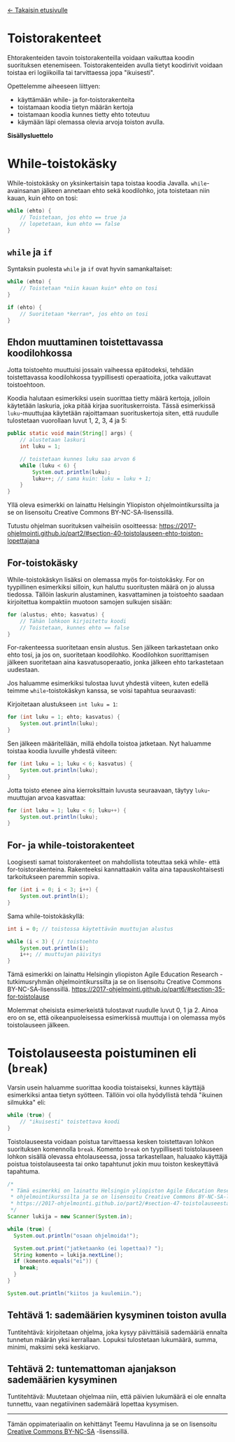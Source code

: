 <!--
Tehtäväidea:

<option></option> -listojen generointi! 
* Esimerkkiä nettiauto.com:ista!
* kaksi screenshottia + koodit
-->

[&larr; Takaisin etusivulle](/)

<h1 class="js-toc-ignore">Toistorakenteet</h1>

Ehtorakenteiden tavoin toistorakenteilla voidaan vaikuttaa koodin suorituksen etenemiseen. Toistorakenteiden avulla tietyt koodirivit voidaan toistaa eri logiikoilla tai tarvittaessa jopa "ikuisesti".

Opettelemme aiheeseen liittyen:

* käyttämään while- ja for-toistorakenteita
* toistamaan koodia tietyn määrän kertoja
* toistamaan koodia kunnes tietty ehto toteutuu
* käymään läpi olemassa olevia arvoja toiston avulla.

**Sisällysluettelo**

<div class="js-toc"></div>


<!--
Tehtäväidea: piste- ja arvosana-asteikon läpikäynti toistorakenteen avulla
Mahdollisesti CSV-datan generointi?
-->

# While-toistokäsky

While-toistokäsky on yksinkertaisin tapa toistaa koodia Javalla. `while`-avainsanan jälkeen annetaan ehto sekä koodilohko, jota toistetaan niin kauan, kuin ehto on tosi:

```java
while (ehto) {
    // Toistetaan, jos ehto == true ja 
    // lopetetaan, kun ehto == false
}
```

## `while` ja `if`

Syntaksin puolesta `while` ja `if` ovat hyvin samankaltaiset:

```java
while (ehto) {
    // Toistetaan *niin kauan kuin* ehto on tosi
}

if (ehto) {
    // Suoritetaan *kerran*, jos ehto on tosi
}
```

## Ehdon muuttaminen toistettavassa koodilohkossa

Jotta toistoehto muuttuisi jossain vaiheessa epätodeksi, tehdään toistettavassa koodilohkossa tyypillisesti operaatioita, jotka vaikuttavat toistoehtoon. 

Koodia halutaan esimerkiksi usein suorittaa tietty määrä kertoja, jolloin käytetään laskuria, joka pitää kirjaa suorituskerroista. Tässä esimerkissä `luku`-muuttujaa käytetään rajoittamaan suorituskertoja siten, että ruudulle tulostetaan vuorollaan luvut 1, 2, 3, 4 ja 5:

```java
public static void main(String[] args) {
    // alustetaan laskuri
    int luku = 1;

    // toistetaan kunnes luku saa arvon 6
    while (luku < 6) {
        System.out.println(luku);
        luku++; // sama kuin: luku = luku + 1;
    }
}
```

Yllä oleva esimerkki on lainattu Helsingin Yliopiston ohjelmointikurssilta ja se on lisensoitu Creative Commons BY-NC-SA-lisenssillä.

Tutustu ohjelman suorituksen vaiheisiin osoitteessa: https://2017-ohjelmointi.github.io/part2/#section-40-toistolauseen-ehto-toiston-lopettajana


## For-toistokäsky

While-toistokäskyn lisäksi on olemassa myös for-toistokäsky. For on tyypillinen esimerkiksi silloin, kun haluttu suoritusten määrä on jo alussa tiedossa. Tällöin laskurin alustaminen, kasvattaminen ja toistoehto saadaan kirjoitettua kompaktiin muotoon samojen sulkujen sisään:

```java
for (alustus; ehto; kasvatus) {
    // Tähän lohkoon kirjoitettu koodi 
    // Toistetaan, kunnes ehto == false
}
```

For-rakenteessa suoritetaan ensin alustus. Sen jälkeen tarkastetaan onko ehto tosi, ja jos on, suoritetaan koodilohko. Koodilohkon suorittamisen jälkeen suoritetaan aina kasvatusoperaatio, jonka jälkeen ehto tarkastetaan uudestaan.

Jos haluamme esimerkiksi tulostaa luvut yhdestä viiteen, kuten edellä teimme `while`-toistokäskyn kanssa, se voisi tapahtua seuraavasti:

Kirjoitetaan alustukseen `int luku = 1`:

```java
for (int luku = 1; ehto; kasvatus) {
    System.out.println(luku);
}
```

Sen jälkeen määritellään, millä ehdolla toistoa jatketaan. Nyt haluamme toistaa koodia luvuille yhdestä viiteen:

```java
for (int luku = 1; luku < 6; kasvatus) {
    System.out.println(luku);
}
```

Jotta toisto etenee aina kierroksittain luvusta seuraavaan, täytyy `luku`-muuttujan arvoa kasvattaa:

```java
for (int luku = 1; luku < 6; luku++) {
    System.out.println(luku);
}
```

## For- ja while-toistorakenteet

Loogisesti samat toistorakenteet on mahdollista toteuttaa sekä while- että for-toistorakenteina. Rakenteeksi kannattaakin valita aina tapauskohtaisesti tarkoitukseen paremmin sopiva.

```java
for (int i = 0; i < 3; i++) {
    System.out.println(i); 
}
```

Sama while-toistokäskyllä:

```java
int i = 0; // toistossa käytettävän muuttujan alustus 

while (i < 3) { // toistoehto 
    System.out.println(i); 
    i++; // muuttujan päivitys
}
```

Tämä esimerkki on lainattu Helsingin yliopiston Agile Education Research -tutkimusryhmän ohjelmointikurssilta ja se on lisensoitu Creative Commons BY-NC-SA-lisenssillä. https://2017-ohjelmointi.github.io/part6/#section-35-for-toistolause 

Molemmat oheisista esimerkeistä tulostavat ruudulle luvut 0, 1 ja 2. Ainoa ero on se, että oikeanpuoleisessa esimerkissä muuttuja i on olemassa myös toistolauseen jälkeen.

# Toistolauseesta poistuminen eli (`break`)

Varsin usein haluamme suorittaa koodia toistaiseksi, kunnes käyttäjä esimerkiksi antaa tietyn syötteen. Tällöin voi olla hyödyllistä tehdä "ikuinen silmukka" eli:

```java
while (true) {
    // "ikuisesti" toistettava koodi
}
```

Toistolauseesta voidaan poistua tarvittaessa kesken toistettavan lohkon suorituksen komennolla `break`. Komento `break` on tyypillisesti toistolauseen lohkon sisällä olevassa ehtolauseessa, jossa tarkastellaan, haluaako käyttäjä poistua toistolauseesta tai onko tapahtunut jokin muu toiston keskeyttävä tapahtuma.

```java
/* 
 * Tämä esimerkki on lainattu Helsingin yliopiston Agile Education Research -tutkimusryhmän
 * ohjelmointikurssilta ja se on lisensoitu Creative Commons BY-NC-SA-lisenssillä. 
 * https://2017-ohjelmointi.github.io/part2/#section-47-toistolauseesta-poistuminen 
 */
Scanner lukija = new Scanner(System.in);

while (true) {
  System.out.println("osaan ohjelmoida!");

  System.out.print("jatketaanko (ei lopettaa)? ");
  String komento = lukija.nextLine();
  if (komento.equals("ei")) {
    break;
  }
}

System.out.println("kiitos ja kuulemiin.");
```

## Tehtävä 1: sademäärien kysyminen toiston avulla

Tuntitehtävä: kirjoitetaan ohjelma, joka kysyy päivittäisiä sademääriä ennalta tunnetun määrän yksi kerrallaan. Lopuksi tulostetaan lukumäärä, summa, minimi, maksimi sekä keskiarvo.


## Tehtävä 2: tuntemattoman ajanjakson sademäärien kysyminen

Tuntitehtävä: Muutetaan ohjelmaa niin, että päivien lukumäärä ei ole ennalta tunnettu, vaan negatiivinen sademäärä lopettaa kysymisen.


---

Tämän oppimateriaalin on kehittänyt Teemu Havulinna ja se on lisensoitu [Creative Commons BY-NC-SA](https://creativecommons.org/licenses/by-nc-sa/4.0/) -lisenssillä.